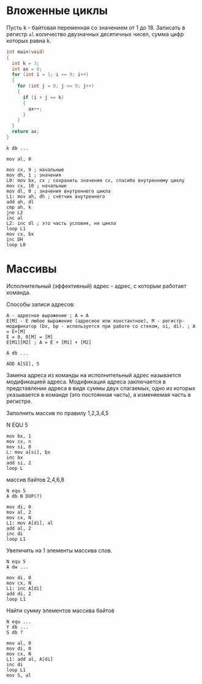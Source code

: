 # Вложенные циклы

Пусть k - байтовая переменная со значением от 1 до 18. Записать в регистр `al` количество двузначных десятичных чисел, сумма цифр которых равна k.

```c
int main(void)
{
  int k = 3;
  int ax = 0;
  for (int i = 1; i <= 9; i++)
  {
    for (int j = 0; j <= 9; j++)
    {
      if (i + j == k)
      {
        ax++;
      }
    }
  }
  return ax;
}
```

```x86asm
k db ...

mov al, 0

mov cx, 9 ; начальные
mov dh, 1 ; значения
L0: mov bx, cx ; сохранить значение cx, спасибо внутреннему циклу
mov cx, 10 ; начальные
mov dl, 0 ; значения внутреннего цикла
L1: mov ah, dh ; счётчик внутреннего
add ah, dl
cmp ah, k
jne L2
inc al
L2: inc dl ; это часть условия, не цикла
loop L1
mov cx, bx
inc DH
loop L0
```

# Массивы

Исполнительный (эффективный) адрес - адрес, с которым работает команда.

Способы записи адресов:

```
A - адресное выражение ; A = A
E[M] - Е любое выражение (адресное или константное), М - регистр-модификатор (bx, bp - используется при работе со стеком, si, di). ; A = E+[M]
E = 0, 0[M] = [M]
E[M1][M2] ; A = E + [M1] + [M2]
```

```x86asm
A db ...

ADD A[SI], 5
```

Замена адреса из команды на исполнительный адрес называется модификацией адреса. Модификация адреса заключается в представлении адреса в виде суммы двух слагаемых, одно из которых указывается в команде (это постоянная часть), а изменяемая часть в регистре.

Заполнить массив по правилу 1,2,3,4,5

N EQU 5

```x86asm
mov bx, 1
mov cx, n
mov si, 0
L: mov a[si], bx
inc bx
add si, 2
loop L
```

массив байтов 2,4,6,8

```x86asm
N equ 5
A db N DUP(?)

mov di, 0
mov al, 2
mov cx, N
L1: mov A[di], al
add al, 2
inc di
loop L1
```

Увеличить на 1 элементы массива слов.

```x86asm
N equ 5
A dw ...

mov di, 0
mov cx, N
L1: inc A[di]
add di, 2
loop L1
```

Найти сумму элементов массива байтов

```x86asm
N equ ...
Y db ...
S db ?

mov al, 0
mov di, 0
mov cx, N
L1: add al, A[di]
inc di
loop L1
mov S, al
```
